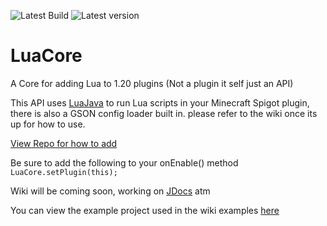 ![Latest Build](https://dev.selenadevelopment.com/job/LuaCore/badge/icon?subject=Latest%20Build)
![Latest version](https://repo.selenadevelopment.com/api/badge/latest/releases/dev/selena/lua/LuaCore?name=LuaCore)
# LuaCore
A Core for adding Lua to 1.20 plugins (Not a plugin it self just an API)

This API uses [LuaJava](https://github.com/luaj/luaj) to run Lua scripts in your Minecraft Spigot plugin, there is also a GSON config loader built in.
please refer to the wiki once its up for how to use.

[View Repo for how to add](https://repo.selenadevelopment.com/#/releases)

Be sure to add the following to your onEnable() method
`LuaCore.setPlugin(this);`

Wiki will be coming soon, working on [JDocs](docs.selenadevelopment.com/luacore) atm 

You can view the example project used in the wiki examples [here](https://github.com/RedW0lfStoneYT/LuaCoreExample)



